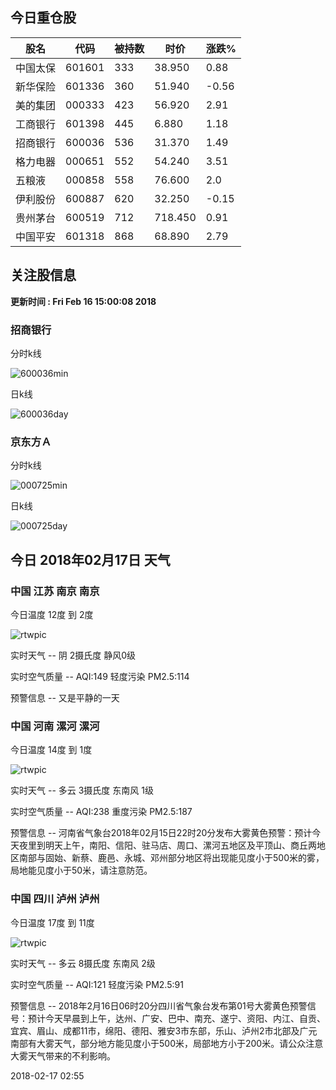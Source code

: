 
## 今日重仓股 

|股名|代码|被持数|时价|涨跌%|
|---|---|---|---|---|
|中国太保|601601|333|38.950|0.88|
|新华保险|601336|360|51.940|-0.56|
|美的集团|000333|423|56.920|2.91|
|工商银行|601398|445|6.880|1.18|
|招商银行|600036|536|31.370|1.49|
|格力电器|000651|552|54.240|3.51|
|五粮液|000858|558|76.600|2.0|
|伊利股份|600887|620|32.250|-0.15|
|贵州茅台|600519|712|718.450|0.91|
|中国平安|601318|868|68.890|2.79|

## 关注股信息
**更新时间 : Fri Feb 16 15:00:08 2018**
### 招商银行 
分时k线

![600036min](http://image.sinajs.cn/newchart/min/n/sh600036.gif)

日k线

![600036day](http://image.sinajs.cn/newchart/daily/n/sh600036.gif)

### 京东方Ａ 
分时k线

![000725min](http://image.sinajs.cn/newchart/min/n/sz000725.gif)

日k线

![000725day](http://image.sinajs.cn/newchart/daily/n/sz000725.gif)
## 今日 2018年02月17日 天气
### 中国 江苏 南京 南京

今日温度 12度 到 2度

![rtwpic](http://app1.showapi.com/weather/icon/night/02.png)

实时天气 -- 阴 2摄氏度 静风0级

实时空气质量 -- AQI:149 轻度污染 PM2.5:114

预警信息 -- 又是平静的一天
    
### 中国 河南 漯河 漯河

今日温度 14度 到 1度

![rtwpic](http://app1.showapi.com/weather/icon/night/01.png)

实时天气 -- 多云 3摄氏度 东南风 1级

实时空气质量 -- AQI:238 重度污染 PM2.5:187

预警信息 -- 河南省气象台2018年02月15日22时20分发布大雾黄色预警：预计今天夜里到明天上午，南阳、信阳、驻马店、周口、漯河五地区及平顶山、商丘两地区南部与固始、新蔡、鹿邑、永城、邓州部分地区将出现能见度小于500米的雾，局地能见度小于50米，请注意防范。
    
### 中国 四川 泸州 泸州

今日温度 17度 到 11度

![rtwpic](http://app1.showapi.com/weather/icon/night/01.png)

实时天气 -- 多云 8摄氏度 东南风 2级

实时空气质量 -- AQI:121 轻度污染 PM2.5:91

预警信息 -- 2018年2月16日06时20分四川省气象台发布第01号大雾黄色预警信号：预计今天早晨到上午，达州、广安、巴中、南充、遂宁、资阳、内江、自贡、宜宾、眉山、成都11市，绵阳、德阳、雅安3市东部，乐山、泸州2市北部及广元南部有大雾天气，部分地方能见度小于500米，局部地方小于200米。请公众注意大雾天气带来的不利影响。
    
2018-02-17 02:55